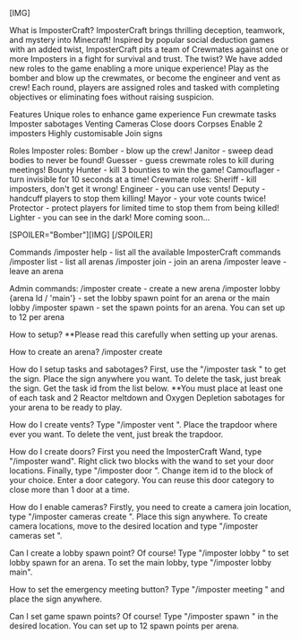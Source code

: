 [IMG]

What is ImposterCraft?
ImposterCraft brings thrilling deception, teamwork, and mystery into Minecraft! Inspired by popular social deduction games with an added twist, ImposterCraft pits a team of Crewmates against one or more Imposters in a fight for survival and trust. The twist? We have added new roles to the game enabling a more unique experience! Play as the bomber and blow up the crewmates, or become the engineer and vent as crew! Each round, players are assigned roles and tasked with completing objectives or eliminating foes without raising suspicion.

Features
Unique roles to enhance game experience
Fun crewmate tasks
Imposter sabotages
Venting
Cameras
Close doors
Corpses
Enable 2 imposters
Highly customisable
Join signs

Roles
Imposter roles:
Bomber - blow up the crew!
Janitor - sweep dead bodies to never be found!
Guesser - guess crewmate roles to kill during meetings!
Bounty Hunter - kill 3 bounties to win the game!
Camouflager - turn invisible for 10 seconds at a time!
Crewmate roles:
Sheriff - kill imposters, don't get it wrong!
Engineer - you can use vents!
Deputy - handcuff players to stop them killing!
Mayor - your vote counts twice!
Protector - protect players for limited time to stop them from being killed!
Lighter - you can see in the dark!
More coming soon...

[SPOILER="Bomber"][IMG] [/SPOILER]

Commands
/imposter help - list all the available ImposterCraft commands
/imposter list - list all arenas
/imposter join <arena id> - join an arena
/imposter leave - leave an arena

Admin commands:
/imposter create - create a new arena
/imposter lobby {arena Id / 'main'} - set the lobby spawn point for an arena or the main lobby
/imposter spawn <arena id> - set the spawn points for an arena. You can set up to 12 per arena


How to setup?
**Please read this carefully when setting up your arenas.

How to create an arena?
/imposter create

How do I setup tasks and sabotages?
First, use the "/imposter task <task id> <arena id>" to get the sign. Place the sign anywhere you want. To delete the task, just break the sign. Get the task id from the list below.
**You must place at least one of each task and 2 Reactor meltdown and Oxygen Depletion sabotages for your arena to be ready to play.

How do I create vents?
Type "/imposter vent <vent category> <arena id>". Place the trapdoor where ever you want. To delete the vent, just break the trapdoor.

How do I create doors?
First you need the ImposterCraft Wand, type "/imposter wand". Right click two blocks with the wand to set your door locations. Finally, type "/imposter door <item id> <door category> <arena id>". Change item id to the block of your choice. Enter a door category. You can reuse this door category to close more than 1 door at a time.

How do I enable cameras?
Firstly, you need to create a camera join location, type "/imposter cameras create <arena id>". Place this sign anywhere.
To create camera locations, move to the desired location and type "/imposter cameras set <arena id>".

Can I create a lobby spawn point?
Of course! Type "/imposter lobby <arena id>" to set lobby spawn for an arena. To set the main lobby, type "/imposter lobby main".

How to set the emergency meeting button?
Type "/imposter meeting <arena id>" and place the sign anywhere.

Can I set game spawn points?
Of course! Type "/imposter spawn <arena id>" in the desired location. You can set up to 12 spawn points per arena.